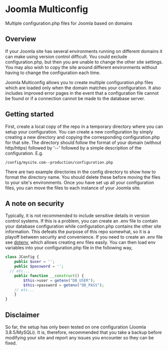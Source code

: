 
# Joomla Multiconfig
Multiple configuration.php files for Joomla based on domains

## Overview
If your Joomla site has several environments running on different domains it can make using version control difficult. You could exclude configuration.php, but then you are unable to change the other site settings. You may also wish to copy the site around different environments without having to change the configuration each time. 

Joomla Multiconfig allows you to create multiple configuration.php files which are loaded only when the domain matches your configuration. It also includes improved error pages in the event that a configuration file cannot be found or if a connection cannot be made to the database server.

## Getting started
First, create a local copy of the repo in a temporary directory where you can setup your configuration. You can create a new configuration by simply creating a new directory and copying the corresponding configuration.php for that site. The directory should follow the format of your domain (without http/https) followed by '--' followed by a simple description of the configuration. E.g.
```
/config/mysite.com--production/configuration.php
```
There are two example directories in the config directory to show how to format the directory name. You should delete these before moving the files to your site's environments. Once you have set up all your configuration files, you can move the files to each instance of your Joomla site.

## A note on security
Typically, it is not recommended to include sensitive details in version control systems. If this is a problem, you can create an .env file to contain your database configuration while configuration.php contains the other site information. This defeats the purpose of this repo somewhat, so it is a playoff between security and convenience. If you need to create an .env file see [dotenv](https://github.com/motdotla/dotenv "Dotenv"), which allows creating env files easily. You can then load env variables into your configuration.php file in the following way,
```php
class JConfig {
	public $user = '';
	public $password = '';
  // etc...
	public function __construct() {
		$this->user = getenv("DB_USER");
		$this->password = getenv("DB_PASS");
    // etc...
	}
}
```

## Disclaimer
So far, the setup has only been tested on one configuration (Joomla 3.8.5/MySQLi). It is, therefore, recommended that you take a backup before modifying your site and report any issues you encounter so they can be fixed.
